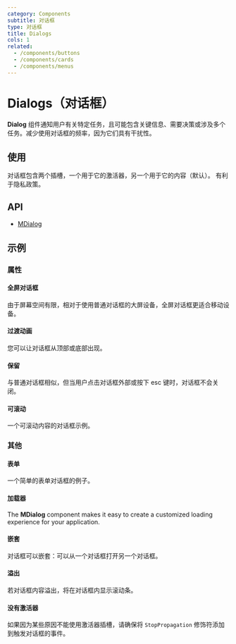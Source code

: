 ```yaml
---
category: Components
subtitle: 对话框
type: 对话框
title: Dialogs
cols: 1
related:
  - /components/buttons
  - /components/cards
  - /components/menus
---
```


# Dialogs（对话框）

**Dialog** 组件通知用户有关特定任务，且可能包含关键信息、需要决策或涉及多个任务。减少使用对话框的频率，因为它们具有干扰性。


## 使用

对话框包含两个插槽，一个用于它的激活器，另一个用于它的内容（默认）。 有利于隐私政策。

<dialogs-usage></dialogs-usage>

## API

- [MDialog](/api/MDialog)

## 示例

### 属性

#### 全屏对话框

由于屏幕空间有限，相对于使用普通对话框的大屏设备，全屏对话框更适合移动设备。

<example file="" />

#### 过渡动画

您可以让对话框从顶部或底部出现。

<example file="" />

#### 保留

与普通对话框相似，但当用户点击对话框外部或按下 esc 键时，对话框不会关闭。

<example file="" />

#### 可滚动

一个可滚动内容的对话框示例。

<example file="" />

### 其他

#### 表单

一个简单的表单对话框的例子。

<example file="" />

#### 加载器

The **MDialog** component makes it easy to create a customized loading experience for your application.

<example file="" />

#### 嵌套

对话框可以嵌套：可以从一个对话框打开另一个对话框。

<example file="" />

#### 溢出

若对话框内容溢出，将在对话框内显示滚动条。

<example file="" />

#### 没有激活器

如果因为某些原因不能使用激活器插槽，请确保将 `StopPropagation` 修饰符添加到触发对话框的事件。

<example file="" />